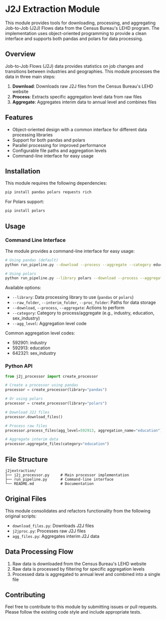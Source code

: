 # J2J Extraction Module

This module provides tools for downloading, processing, and aggregating Job-to-Job (J2J) Flows data from the Census Bureau's LEHD program. The implementation uses object-oriented programming to provide a clean interface and supports both pandas and polars for data processing.

## Overview

Job-to-Job Flows (J2J) data provides statistics on job changes and transitions between industries and geographies. This module processes the data in three main steps:

1. **Download**: Downloads raw J2J files from the Census Bureau's LEHD website
2. **Process**: Extracts specific aggregation level data from raw files
3. **Aggregate**: Aggregates interim data to annual level and combines files

## Features

- Object-oriented design with a common interface for different data processing libraries
- Support for both pandas and polars
- Parallel processing for improved performance
- Configurable file paths and aggregation levels
- Command-line interface for easy usage

## Installation

This module requires the following dependencies:

```bash
pip install pandas polars requests rich
```

For Polars support:
```bash
pip install polars
```

## Usage

### Command Line Interface

The module provides a command-line interface for easy usage:

```bash
# Using pandas (default)
python run_pipeline.py --download --process --aggregate --category education --agg_level 592913

# Using polars
python run_pipeline.py --library polars --download --process --aggregate --category industry --agg_level 592901
```

Available options:
- `--library`: Data processing library to use (`pandas` or `polars`)
- `--raw_folder`, `--interim_folder`, `--proc_folder`: Paths for data storage
- `--download`, `--process`, `--aggregate`: Actions to perform
- `--category`: Category to process/aggregate (e.g., industry, education, sex_industry)
- `--agg_level`: Aggregation level code

Common aggregation level codes:
- 592901: industry
- 592913: education
- 642321: sex_industry

### Python API

```python
from j2j_processor import create_processor

# Create a processor using pandas
processor = create_processor(library="pandas")

# Or using polars
processor = create_processor(library="polars")

# Download J2J files
processor.download_files()

# Process raw files
processor.process_files(agg_level=592913, aggregation_name="education")

# Aggregate interim data
processor.aggregate_files(category="education")
```

## File Structure

```
j2jextraction/
├── j2j_processor.py     # Main processor implementation
├── run_pipeline.py      # Command-line interface
└── README.md            # Documentation
```

## Original Files

This module consolidates and refactors functionality from the following original scripts:
- `download_files.py`: Downloads J2J files
- `j2jproc.py`: Processes raw J2J files
- `agg_files.py`: Aggregates interim J2J data

## Data Processing Flow

1. Raw data is downloaded from the Census Bureau's LEHD website
2. Raw data is processed by filtering for specific aggregation levels
3. Processed data is aggregated to annual level and combined into a single file

## Contributing

Feel free to contribute to this module by submitting issues or pull requests. Please follow the existing code style and include appropriate tests. 